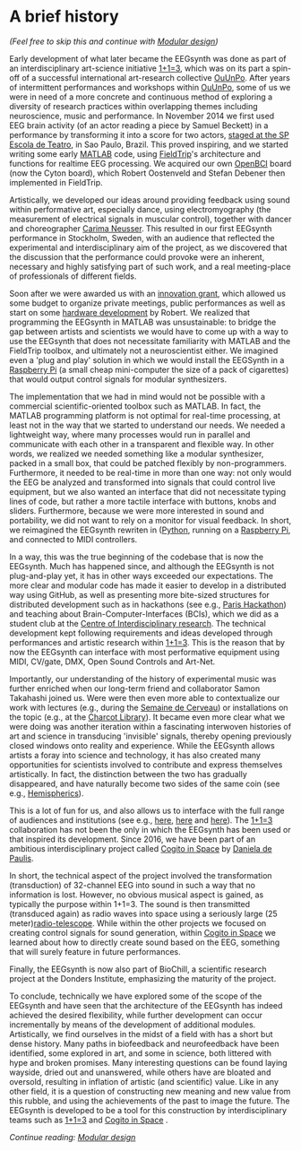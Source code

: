 # A brief history

_(Feel free to skip this and continue with [Modular design](design.md))_

Early development of what later became the EEGsynth was done as part of an interdisciplinary art-science initiative [1+1=3](http://oneplusoneisthree.org/), which was on its part a spin-off of a successful international art-research collective [OuUnPo](http://www.ouunpo.org/). After years of intermittent performances and workshops within [OuUnPo](http://www.ouunpo.org/), some of us we were in need of a more concrete and continuous method of exploring a diversity of research practices within overlapping themes including neuroscience, music and performance. In November 2014 we first used EEG brain activity (of an actor reading a piece by Samuel Beckett) in a performance by transforming it into a score for two actors, [staged at the SP Escola de Teatro](http://www.eegsynth.org/?p=51), in Sao Paulo, Brazil. This proved inspiring, and we started writing some early [MATLAB](https://www.mathworks.com) code, using [FieldTrip](http://www.fieldtriptoolbox.org)'s architecture and functions for realtime EEG processing. We acquired our own [OpenBCI](https://openbci.com/) board (now the Cyton board), which Robert Oostenveld and Stefan Debener then implemented in FieldTrip.

Artistically, we developed our ideas around providing feedback using sound within performative art, especially dance, using electromyography (the measurement of electrical signals in muscular control), together with dancer and choreographer [Carima Neusser](http://www.carimaneusser.com/). This resulted in our first EEGsynth performance in Stockholm, Sweden, with an audience that reflected the experimental and interdisciplinary aim of the project, as we discovered that the discussion that the performance could provoke were an inherent, necessary and highly satisfying part of such work, and a real meeting-place of professionals of different fields.

Soon after we were awarded us with an [innovation grant](http://www.innovativkultur.se/sv/projektsida/), which allowed us some budget to organize private meetings, public performances as well as start on some [hardware development](http://www.eegsynth.org/?p=312) by Robert. We realized that programming the EEGsynth in MATLAB was unsustainable: to bridge the gap between artists and scientists we would have to come up with a way to use the EEGsynth that does not necessitate familiarity with MATLAB and the FieldTrip toolbox, and ultimately not a neuroscientist either. We imagined even a 'plug and play' solution in which we would install the EEGSynth in a [Raspberry Pi](https://www.raspberrypi.org/) (a small cheap mini-computer the size of a pack of cigarettes) that would output control signals for modular synthesizers.

The implementation that we had in mind would not be possible with a commercial scientific-oriented toolbox such as MATLAB. In fact, the MATLAB programming platform is not optimal for real-time processing, at least not in the way that we started to understand our needs. We needed a lightweight way, where many processes would run in parallel and communicate with each other in a transparent and flexible way. In other words, we realized we needed something like a modular synthesizer, packed in a small box, that could be patched flexibly by non-programmers. Furthermore, it needed to be real-time in more than one way: not only would the EEG be analyzed and transformed into signals that could control live equipment, but we also wanted an interface that did not necessitate typing lines of code, but rather a more tactile interface with buttons, knobs and sliders. Furthermore, because we were more interested in sound and portability, we did not want to rely on a monitor for visual feedback. In short, we reimagined the EEGsynth rewriten in ([Python](https://www.python.org/), running on a [Raspberry Pi](https://www.raspberrypi.org/), and connected to MIDI controllers.

In a way, this was the true beginning of the codebase that is now the EEGsynth.  Much has happened since, and although the EEGsynth is not plug-and-play yet, it has in other ways exceeded our expectations. The more clear and modular code has made it easier to develop in a distributed way using GitHub, as well as presenting more bite-sized structures for distributed development such as in hackathons (see e.g., [Paris Hackathon](http://www.eegsynth.org/?p=377)) and teaching about Brain-Computer-Interfaces (BCIs), which we did as a student club at the [Centre of Interdisciplinary research](https://cri-paris.org/criclubs/brain-control-club/). The technical development kept following requirements and ideas developed through performances and artistic research within [1+1=3](http://www.oneplusoneisthree.org). This is the reason that by now the EEGsynth can interface with most performative equipment using MIDI, CV/gate, DMX, Open Sound Controls and Art-Net.

Importantly, our understanding of the history of experimental music was further enriched when our long-term friend and collaborator Samon Takahashi joined us.  Were were then even more able to contextualize our work with lectures (e.g.,  during the [Semaine de Cerveau](http://www.eegsynth.org/?p=1084)) or installations on the topic (e.g., at the [Charcot Library](http://www.eegsynth.org/?p=1512)). It became even more clear what we were doing was another iteration within a fascinating interwoven histories of art and science in transducing 'invisible' signals, thereby opening previously closed windows onto reality and experience. While the EEGsynth allows artists a foray into science and technology, it has also created many opportunities for scientists involved to contribute and express themselves artistically. In fact, the distinction between the two has gradually disappeared, and have naturally become two sides of the same coin (see e.g., [Hemispherics](http://www.eegsynth.org/?p=1432)).

This is a lot of fun for us, and also allows us to interface with the full range of audiences and institutions (see e.g., [here](http://www.eegsynth.org/?p=1103), [here](http://www.eegsynth.org/?p=1516) and [here](https://eegsynth.bandcamp.com/)). The [1+1=3](http://www.oneplusoneisthree.org) collaboration has not been the only in which the EEGsynth has been used or that inspired its development. Since 2016, we have been part of an ambitious interdisciplinary project called [Cogito in Space](http://www.cogitoinspace.org/) by [Daniela de Paulis](https://www.danieladepaulis.com/).

In short, the technical aspect of the project involved the transformation (transduction) of 32-channel EEG into sound in such a way that no information is lost. However, no obvious musical aspect is gained, as typically the purpose within 1+1=3. The sound is then transmitted (transduced again) as radio waves into space using a seriously large (25 meter)[radio-telescope](https://nl.wikipedia.org/wiki/Dwingeloo_Radiotelescoop). While within the other projects we focused on creating control signals for sound generation, within [Cogito in Space](http://www.cogitoinspace.org/) we learned about how to directly create sound based on the EEG, something that will surely feature in future performances.

Finally, the EEGsynth is now also part of BioChill, a scientific research project at the Donders Institute, emphasizing the maturity of the project.

To conclude, technically we have explored some of the scope of the EEGsynth and have seen that the architecture of the EEGsynth has indeed achieved the desired flexibility, while further development can occur incrementally by means of the development of additional modules. Artistically, we find ourselves in the midst of a field with has a short but dense history. Many paths in biofeedback and neurofeedback have been identified, some explored in art, and some in science, both littered with hype and broken promises. Many interesting questions can be found laying wayside, dried out and unanswered, while others have are bloated and oversold, resulting in inflation of artistic (and scientific) value. Like in any other field, it is a question of constructing new meaning and new value from this rubble, and using the achievements of the past to image the future. The EEGsynth is developed to be a tool for this construction by interdisciplinary teams such as [1+1=3](http://www.oneplusoneisthree.org) and [Cogito in Space](http://www.cogitoinspace.org/) .

_Continue reading: [Modular design](design.md)_
